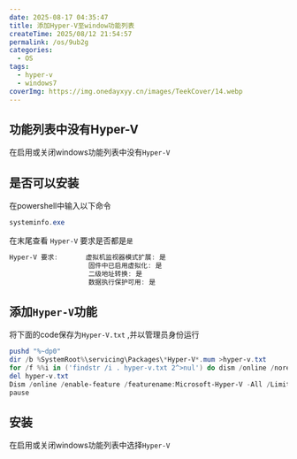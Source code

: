 ```yaml
---
date: 2025-08-17 04:35:47
title: 添加Hyper-V至window功能列表
createTime: 2025/08/12 21:54:57
permalink: /os/9ub2g
categories:
  - OS
tags:
  - hyper-v
  - windows7
coverImg: https://img.onedayxyy.cn/images/TeekCover/14.webp
---
```

## 功能列表中没有Hyper-V
在启用或关闭windows功能列表中没有`Hyper-V`

## 是否可以安装
在powershell中输入以下命令

```powershell
systeminfo.exe
```

在末尾查看 `Hyper-V` 要求是否都是`是`

```powershell
Hyper-V 要求:       虚拟机监视器模式扩展: 是
                    固件中已启用虚拟化: 是
                    二级地址转换: 是
                    数据执行保护可用: 是
```

## 添加`Hyper-V`功能
将下面的code保存为`Hyper-V.txt` ,并以管理员身份运行

```powershell
pushd "%~dp0"
dir /b %SystemRoot%\servicing\Packages\*Hyper-V*.mum >hyper-v.txt
for /f %%i in ('findstr /i . hyper-v.txt 2^>nul') do dism /online /norestart /add-package:"%SystemRoot%\servicing\Packages\%%i"
del hyper-v.txt
Dism /online /enable-feature /featurename:Microsoft-Hyper-V -All /LimitAccess /ALL
pause
```

## 安装

在启用或关闭windows功能列表中选择`Hyper-V`